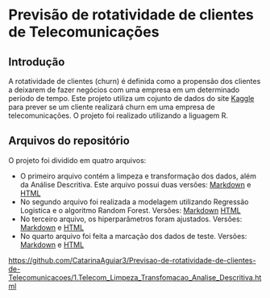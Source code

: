 # Previsão de rotatividade de clientes de Telecomunicações

## Introdução
A rotatividade de clientes (churn) é definida como a propensão dos clientes a deixarem de fazer negócios com uma empresa em um determinado período de tempo.
Este projeto utiliza um cojunto de dados do site <a href="https://www.kaggle.com/datasets/abhinav89/telecom-customer">Kaggle</a> para prever se um cliente realizará churn em uma 
empresa de telecomunicações.
O projeto foi realizado utilizando a liguagem R.

## Arquivos do repositório
O projeto foi dividido em quatro arquivos: 
<ul>
  <li>O primeiro arquivo contém a limpeza e transformação dos dados, além da Análise Descritiva. Este arquivo possui duas versões: <a href="https://github.com/CatarinaAguiar3/Previsao-de-rotatividade-de-clientes-de-Telecomunicacoes/blob/main/1.Telecom_Limpeza_Transfomacao_Analise_Descritiva.md">Markdown</a> e <a href="https://catarinaaguiar3.github.io/Previsao-de-rotatividade-de-clientes-de-Telecomunicacoes/1.Telecom_Limpeza_Transfomacao_Analise_Descritiva.html">HTML</a></li>
  <li>No segundo arquivo foi realizada a modelagem utilizando Regressão Logistica e o algoritmo Random Forest. Versões: <a href="https://github.com/CatarinaAguiar3/Previsao-de-rotatividade-de-clientes-de-Telecomunicacoes/blob/main/2.Telecom_Modelagem.md">Markdown</a> <a href="https://github.com/CatarinaAguiar3/Previsao-de-rotatividade-de-clientes-de-Telecomunicacoes/blob/main/2.Telecom_Modelagem.html">HTML</a></li>
  <li>No terceiro arquivo, os hiperparâmetros foram ajustados. Versões: <a href="https://github.com/CatarinaAguiar3/Previsao-de-rotatividade-de-clientes-de-Telecomunicacoes/blob/main/3.Telecom_Ajuste_Hiperparametro.md">Markdown</a> e <a href="https://github.com/CatarinaAguiar3/Previsao-de-rotatividade-de-clientes-de-Telecomunicacoes/blob/main/3.Telecom_Ajuste_Hiperparametro.html">HTML</a></li>
  <li>No quarto arquivo foi feita a marcação dos dados de teste. Versões: <a href="">Markdown</a> e <a href="">HTML</a></li>
</ul>

https://github.com/CatarinaAguiar3/Previsao-de-rotatividade-de-clientes-de-Telecomunicacoes/1.Telecom_Limpeza_Transfomacao_Analise_Descritiva.html
